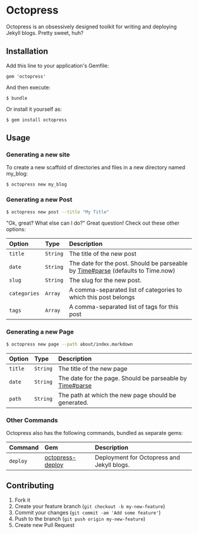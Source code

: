 # Octopress

Octopress is an obsessively designed toolkit for writing and deploying Jekyll
blogs. Pretty sweet, huh?

## Installation

Add this line to your application's Gemfile:

    gem 'octopress'

And then execute:

    $ bundle

Or install it yourself as:

    $ gem install octopress

## Usage

### Generating a new site

To create a new scaffold of directories and files in a new directory named my_blog:

```bash
$ octopress new my_blog
```

### Generating a new Post

```bash
$ octopress new post --title "My Title"
```

"Ok, great? What else can I do?" Great question! Check out these other options:

| Option       | Type     | Description |
|:-------------|:---------|:------------|
| `title`      | `String` | The title of the new post |
| `date`       | `String` | The date for the post. Should be parseable by [Time#parse](http://ruby-doc.org/stdlib-2.1.0/libdoc/time/rdoc/Time.html#method-i-parse) (defaults to Time.now) |
| `slug`       | `String` | The slug for the new post. |
| `categories` | `Array`  | A comma-separated list of categories to which this post belongs |
| `tags`       | `Array`  | A comma-separated list of tags for this post |

### Generating a new Page

```bash
$ octopress new page --path about/index.markdown
```

| Option       | Type     | Description |
|:-------------|:---------|:------------|
| `title`      | `String` | The title of the new page |
| `date`       | `String` | The date for the page. Should be parseable by [Time#parse](http://ruby-doc.org/stdlib-2.1.0/libdoc/time/rdoc/Time.html#method-i-parse) |
| `path`       | `String` | The path at which the new page should be generated. |

### Other Commands

Octopress also has the following commands, bundled as separate gems:

| Command  | Gem                  | Description |
|:---------|:---------------------|:------------|
| `deploy` | [octopress-deploy][] | Deployment for Octopress and Jekyll blogs. |

[octopress-deploy]: https://github.com/octopress/deploy

## Contributing

1. Fork it
2. Create your feature branch (`git checkout -b my-new-feature`)
3. Commit your changes (`git commit -am 'Add some feature'`)
4. Push to the branch (`git push origin my-new-feature`)
5. Create new Pull Request
